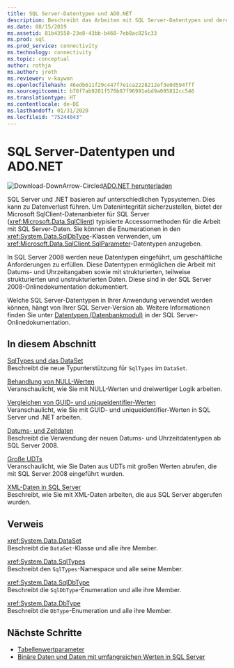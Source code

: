 ```yaml
---
title: SQL Server-Datentypen und ADO.NET
description: Beschreibt das Arbeiten mit SQL Server-Datentypen und deren Interaktion mit .NET-Datentypen.
ms.date: 08/15/2019
ms.assetid: 81b43550-23e8-43bb-b460-7eb8ac825c33
ms.prod: sql
ms.prod_service: connectivity
ms.technology: connectivity
ms.topic: conceptual
author: rothja
ms.author: jroth
ms.reviewer: v-kaywon
ms.openlocfilehash: 46edb611f29c447f7e1ca2228212ef3e0d594fff
ms.sourcegitcommit: b78f7ab9281f570b87f96991ebd9a095812cc546
ms.translationtype: HT
ms.contentlocale: de-DE
ms.lasthandoff: 01/31/2020
ms.locfileid: "75244043"
---
```

# <a name="sql-server-data-types-and-adonet"></a>SQL Server-Datentypen und ADO.NET

![Download-DownArrow-Circled](../../../ssdt/media/download.png)[ADO.NET herunterladen](../../sql-connection-libraries.md#anchor-20-drivers-relational-access)

SQL Server und .NET basieren auf unterschiedlichen Typsystemen. Dies kann zu Datenverlust führen. Um Datenintegrität sicherzustellen, bietet der Microsoft SqlClient-Datenanbieter für SQL Server (<xref:Microsoft.Data.SqlClient>) typisierte Accessormethoden für die Arbeit mit SQL Server-Daten. Sie können die Enumerationen in den <xref:System.Data.SqlDbType>-Klassen verwenden, um <xref:Microsoft.Data.SqlClient.SqlParameter>-Datentypen anzugeben.  
  
In SQL Server 2008 werden neue Datentypen eingeführt, um geschäftliche Anforderungen zu erfüllen. Diese Datentypen ermöglichen die Arbeit mit Datums- und Uhrzeitangaben sowie mit strukturierten, teilweise strukturierten und unstrukturierten Daten. Diese sind in der SQL Server 2008-Onlinedokumentation dokumentiert.  
  
Welche SQL Server-Datentypen in Ihrer Anwendung verwendet werden können, hängt von Ihrer SQL Server-Version ab. Weitere Informationen finden Sie unter [Datentypen (Datenbankmodul)](https://go.microsoft.com/fwlink/?LinkID=107468) in der SQL Server-Onlinedokumentation.
  
## <a name="in-this-section"></a>In diesem Abschnitt  
[SqlTypes und das DataSet](sqltypes-dataset.md)  
Beschreibt die neue Typunterstützung für `SqlTypes` im `DataSet`.  
  
[Behandlung von NULL-Werten](handle-null-values.md)  
Veranschaulicht, wie Sie mit NULL-Werten und dreiwertiger Logik arbeiten.  
  
[Vergleichen von GUID- und uniqueidentifier-Werten](compare-guid-uniqueidentifier-values.md)  
Veranschaulicht, wie Sie mit GUID- und uniqueidentifier-Werten in SQL Server und .NET arbeiten.  
  
[Datums- und Zeitdaten](date-time-data.md)  
Beschreibt die Verwendung der neuen Datums- und Uhrzeitdatentypen ab SQL Server 2008.  
  
[Große UDTs](large-udts.md)  
Veranschaulicht, wie Sie Daten aus UDTs mit großen Werten abrufen, die mit SQL Server 2008 eingeführt wurden.  
  
[XML-Daten in SQL Server](xml-data-sql-server.md)  
Beschreibt, wie Sie mit XML-Daten arbeiten, die aus SQL Server abgerufen wurden.  
  
## <a name="reference"></a>Verweis  
<xref:System.Data.DataSet>  
Beschreibt die `DataSet`-Klasse und alle ihre Member.  
  
<xref:System.Data.SqlTypes>  
Beschreibt den `SqlTypes`-Namespace und alle seine Member.  
  
<xref:System.Data.SqlDbType>  
Beschreibt die `SqlDbType`-Enumeration und alle ihre Member.  
  
<xref:System.Data.DbType>  
Beschreibt die `DbType`-Enumeration und alle ihre Member.  
  
## <a name="next-steps"></a>Nächste Schritte
- [Tabellenwertparameter](table-valued-parameters.md)
- [Binäre Daten und Daten mit umfangreichen Werten in SQL Server](sql-server-binary-large-value-data.md)

